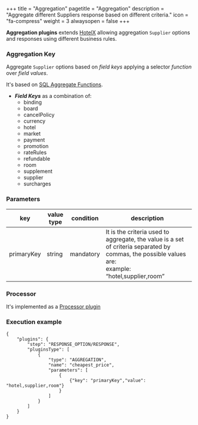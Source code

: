 +++
title = "Aggregation"
pagetitle = "Aggregation"
description = "Aggregate different Suppliers response based on different criteria."
icon = "fa-compress"
weight = 3
alwaysopen = false
+++

**Aggregation plugins** extends [HotelX](/hotel-x/) allowing aggregation `Supplier` options and responses using different business rules.

### Aggregation Key

Aggregate `Supplier` options based on _field keys_ applying a selector _function_ over _field values_.

It's based on [SQL Aggregate Functions](https://www.postgresql.org/docs/current/static/functions-aggregate.html).

* **_Field Keys_** as a combination of:
  * binding
  * board
  * cancelPolicy
  * currency
  * hotel
  * market
  * payment
  * promotion
  * rateRules 
  * refundable
  * room
  * supplement
  * supplier
  * surcharges

### Parameters

|key|value type|condition|description|
|---|----|----|---|
|primaryKey|string|mandatory|It is the criteria used to aggregate, the value is a set of criteria separated by commas, the possible values are:<br>example: “hotel,supplier,room”|


### Processor

It's implemented as a [Processor plugin](/hotel-x/plugins/processor)

### Execution example

```
{
    "plugins": {
        "step": "RESPONSE_OPTION/RESPONSE",
        "pluginsType": [
            {
                "type": "AGGREGATION",
                "name": "cheapest_price",
                "parameters": [
                    {
                        {"key": "primaryKey","value": "hotel,supplier,room"}
                    }
                ]
            }
        ]
    }
}
```
